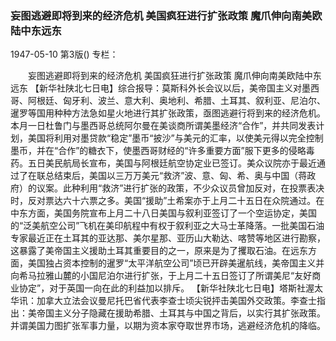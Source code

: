 ### 妄图逃避即将到来的经济危机  美国疯狂进行扩张政策  魔爪伸向南美欧陆中东远东

1947-05-10
第3版()
专栏：

　　妄图逃避即将到来的经济危机
    美国疯狂进行扩张政策
    魔爪伸向南美欧陆中东远东
    【新华社陕北七日电】综合报导：莫斯科外长会议以后，美帝国主义对墨西哥、阿根廷、匈牙利、波兰、意大利、奥地利、希腊、土耳其、叙利亚、尼泊尔、暹罗等国用种种方法急如星火地进行其扩张政策，亟图逃避行将到来的经济危机。本月一日杜鲁门与墨西哥总统阿尔曼在美谈商所谓美墨经济“合作”，并共同发表计划，美国将利用对墨贷款“稳定”墨币“披沙”与美元的汇率，以使美元得以完全控制墨币，并在“合作”的糖衣下，使墨西哥财经的“许多重要方面”服下更多的侵略毒药。五日美民航局长宣布，美国与阿根廷航空协定业已签订。美众议院亦于最近通过了在联总结束后，美国以三万万美元“救济”波、意、匈、希、奥与中国（蒋政府）的议案。此种利用“救济”进行扩张的政策，不少众议员曾加反对，在投票表决时，反对票达六十六票之多。美国“援助”土希案亦于上月二十五日在众院通过。在中东方面，美国务院宣布上月二十八日美国与叙利亚签订了一个空运协定，美国的“泛美航空公司”飞机在美印航程中有权于叙利亚之大马士革降落。一批美国石油专家最近正在土耳其的亚达那、美尔星那、亚历山大勒达、喀赞等地区进行勘察，这暴露了美帝国主义援助土耳其重要目的之一，原来是为了攫取石油。在远东方面，美国独占资本控制的暹罗“太平洋航空公司”顷已开辟美暹航线，美帝国主义并向希马拉雅山麓的小国尼泊尔进行扩张，于上月二十五日签订了所谓美尼“友好商业协定”，对于英国一向在此的利益加以排斥。
    【新华社陕北七日电】塔斯社渥太华讯：加拿大立法会议曼尼托巴省代表李查士顷尖锐抨击美国外交政策。李查士指出：美帝国主义分子隐藏在援助希腊、土耳其与中国之背后，以实行其扩张政策。并谓美国力图扩张军事力量，以期为资本家夺取世界市场，逃避经济危机的降临。
